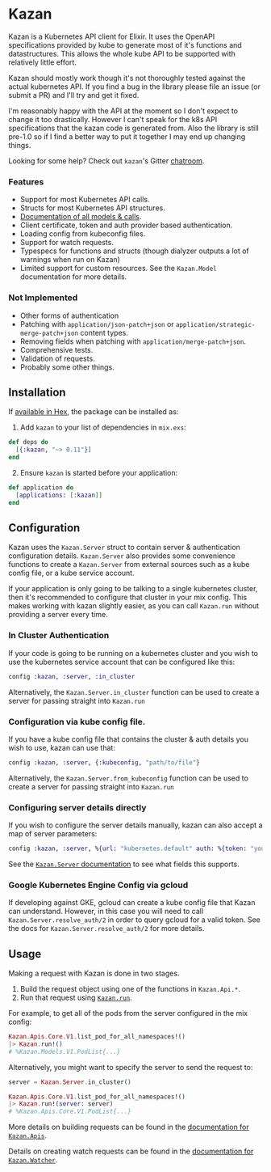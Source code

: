 # Kazan

Kazan is a Kubernetes API client for Elixir. It uses the OpenAPI specifications
provided by kube to generate most of it's functions and datastructures. This
allows the whole kube API to be supported with relatively little effort.

Kazan should mostly work though it's not thoroughly tested against the actual
kubernetes API.  If you find a bug in the library please file an issue (or
submit a PR) and I'll try and get it fixed.

I'm reasonably happy with the API at the moment so I don't expect to change it
too drastically.  However I can't speak for the k8s API specifications that
the kazan code is generated from.  Also the library is still pre-1.0 so if I
find a better way to put it together I may end up changing things.

Looking for some help? Check out `kazan`'s Gitter [chatroom](https://gitter.im/kazan-k8s/Lobby).

### Features

- Support for most Kubernetes API calls.
- Structs for most Kubernetes API structures.
- [Documentation of all models & calls](https://hexdocs.pm/kazan/Kazan.html).
- Client certificate, token and auth provider based authentication.
- Loading config from kubeconfig files.
- Support for watch requests.
- Typespecs for functions and structs (though dialyzer outputs a lot of
  warnings when run on Kazan)
- Limited support for custom resources.  See the `Kazan.Model` documentation
  for more details.

### Not Implemented

- Other forms of authentication
- Patching with `application/json-patch+json` or
  `application/strategic-merge-patch+json` content types.
- Removing fields when patching with `application/merge-patch+json`.
- Comprehensive tests.
- Validation of requests.
- Probably some other things.

## Installation

If [available in Hex](https://hex.pm/docs/publish), the package can be installed as:

  1. Add `kazan` to your list of dependencies in `mix.exs`:

```elixir
def deps do
  [{:kazan, "~> 0.11"}]
end
```

  2. Ensure `kazan` is started before your application:

```elixir
def application do
  [applications: [:kazan]]
end
```

## Configuration

Kazan uses the `Kazan.Server` struct to contain server & authentication
configuration details. `Kazan.Server` also provides some convenience functions
to create a `Kazan.Server` from external sources such as a kube config file, or
a kube service account.

If your application is only going to be talking to a single kubernetes cluster,
then it's recommended to configure that cluster in your mix config. This makes
working with kazan slightly easier, as you can call `Kazan.run` without
providing a server every time.

### In Cluster Authentication

If your code is going to be running on a kubernetes cluster and you wish to use
the kubernetes service account that can be configured like this:

```elixir
config :kazan, :server, :in_cluster
```

Alternatively, the `Kazan.Server.in_cluster` function can be used to create a
server for passing straight into `Kazan.run`

### Configuration via kube config file.

If you have a kube config file that contains the cluster & auth details you wish
to use, kazan can use that:

```elixir
config :kazan, :server, {:kubeconfig, "path/to/file"}
```

Alternatively, the `Kazan.Server.from_kubeconfig` function can be used to create a
server for passing straight into `Kazan.run`

### Configuring server details directly

If you wish to configure the server details manually, kazan can also accept a
map of server parameters:

```elixir
config :kazan, :server, %{url: "kubernetes.default" auth: %{token: "your_token"}}
```

See the [`Kazan.Server`
documentation](https://hexdocs.pm/kazan/Kazan.Server.html) to see what fields
this supports.

### Google Kubernetes Engine Config via gcloud

If developing against GKE, gcloud can create a kube config file that Kazan can
understand. However, in this case you will need to call
`Kazan.Server.resolve_auth/2` in order to query gcloud for a valid token. See
the docs for `Kazan.Server.resolve_auth/2` for more details.

## Usage

Making a request with Kazan is done in two stages.

1. Build the request object using one of the functions in `Kazan.Api.*`.
2. Run that request using [`Kazan.run`](https://hexdocs.pm/kazan/Kazan.html#run/1).

For example, to get all of the pods from the server configured in the mix config:

```elixir
Kazan.Apis.Core.V1.list_pod_for_all_namespaces!()
|> Kazan.run!()
# %Kazan.Models.V1.PodList{...}
```

Alternatively, you might want to specify the server to send the request to:

```elixir
server = Kazan.Server.in_cluster()

Kazan.Apis.Core.V1.list_pod_for_all_namespaces!()
|> Kazan.run!(server: server)
# %Kazan.Apis.Core.V1.PodList{...}
```

More details on building requests can be found in the [documentation for
`Kazan.Apis`](https://hexdocs.pm/kazan/Kazan.Apis.html#content).

Details on creating watch requests can be found in the [documentation for
`Kazan.Watcher`](https://hexdocs.pm/kazan/Kazan.Watcher.html).
